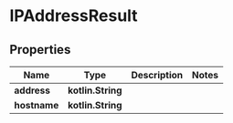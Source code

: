 
# IPAddressResult

## Properties
Name | Type | Description | Notes
------------ | ------------- | ------------- | -------------
**address** | **kotlin.String** |  | 
**hostname** | **kotlin.String** |  | 



